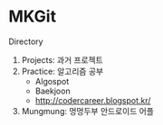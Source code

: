 # MKGit

Directory
1) Projects: 과거 프로젝트
2) Practice: 알고리즘 공부 
	- Algospot
	- Baekjoon
	- http://codercareer.blogspot.kr/
3) Mungmung: 멍멍두부 안드로이드 어플